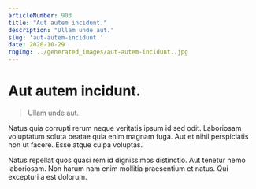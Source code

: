 ```yaml
---
articleNumber: 903
title: "Aut autem incidunt."
description: "Ullam unde aut."
slug: 'aut-autem-incidunt.'
date: 2020-10-29
rngImg: ../generated_images/aut-autem-incidunt..jpg
---
```


# Aut autem incidunt.

> Ullam unde aut.

Natus quia corrupti rerum neque veritatis ipsum id sed odit. Laboriosam voluptatum soluta beatae quia enim magnam fuga. Aut et nihil perspiciatis non ut facere. Esse atque culpa voluptas.
 Natus repellat quos quasi rem id dignissimos distinctio. Aut tenetur nemo laboriosam. Non harum nam enim mollitia praesentium et natus. Qui excepturi a est dolorum.

